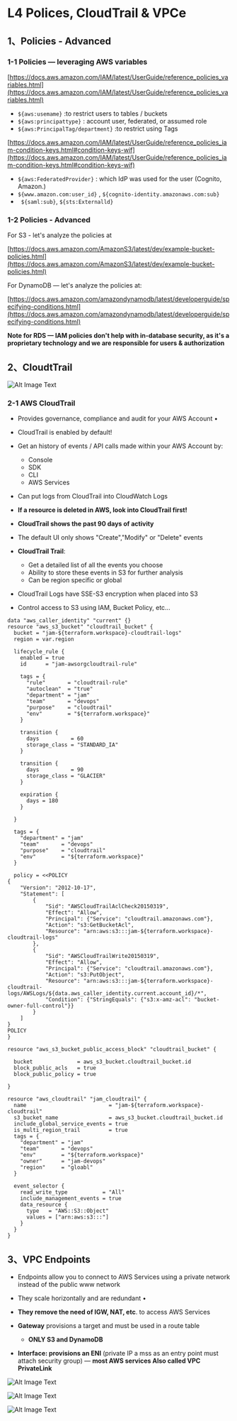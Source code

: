 # **L4 Polices, CloudTrail & VPCe**


## **1、Policies - Advanced**

### **1-1 Policies — leveraging AWS variables**


[https://docs.aws.amazon.com/IAM/latest/UserGuide/reference_policies_variables.html](https://docs.aws.amazon.com/IAM/latest/UserGuide/reference_policies_variables.html)

* `${aws:usemame}` :to restrict users to tables / buckets  
* `${aws:principattype}` : account user, federated, or assumed role 
* `${aws:PrincipalTag/department}` :to restrict using Tags 

[https://docs.aws.amazon.com/IAM/latest/UserGuide/reference_policies_iam-condition-keys.html#condition-keys-wif](https://docs.aws.amazon.com/IAM/latest/UserGuide/reference_policies_iam-condition-keys.html#condition-keys-wif)


* `${aws:FederatedProvider}` : which IdP was used for the user (Cognito, Amazon.) 
* `${www.amazon.com:user_id}` , `${cognito-identity.amazonaws.com:sub}` 
* ` ${saml:sub}`, `${sts:Externalld}` 



### **1-2 Policies - Advanced**

 
For S3 - let's analyze the policies at

[https://docs.aws.amazon.com/AmazonS3/latest/dev/example-bucket-policies.html](https://docs.aws.amazon.com/AmazonS3/latest/dev/example-bucket-policies.html)


For DynamoDB — let's analyze the policies at: 

[https://docs.aws.amazon.com/amazondynamodb/latest/developerguide/specifying-conditions.html](https://docs.aws.amazon.com/amazondynamodb/latest/developerguide/specifying-conditions.html)


**Note for RDS — IAM policies don't help with in-database security, as it's a proprietary technology and we are responsible for users & authorization** 


## **2、CloudtTrail**

![Alt Image Text](../images/35_1.png "body image")

### **2-1 AWS CloudTrail**

*  Provides governance, compliance and audit for your AWS Account •
*  CloudTrail is enabled by default! 
*  Get an history of events / API calls made within your AWS Account by: 
	*  Console 
	*  SDK 
	*  CLI 
	*  AWS Services 

* Can put logs from CloudTrail into CloudWatch Logs 
* **If a resource is deleted in AWS, look into CloudTrail first!** 
* **CloudTrail shows the past 90 days of activity**
* The default UI only shows "Create","Modify" or "Delete" events 
* **CloudTrail Trail**: 
	* Get a detailed list of all the events you choose 
	* Ability to store these events in S3 for further analysis 
	* Can be region specific or global 

* CloudTrail Logs have SSE-S3 encryption when placed into S3 
* Control access to S3 using IAM, Bucket Policy, etc... 


```
data "aws_caller_identity" "current" {}
resource "aws_s3_bucket" "cloudtrail_bucket" {
  bucket = "jam-${terraform.workspace}-cloudtrail-logs"
  region = var.region

  lifecycle_rule {
    enabled = true
    id      = "jam-awsorgcloudtrail-rule"

    tags = {
      "rule"       = "cloudtrail-rule"
      "autoclean"  = "true"
      "department" = "jam"
      "team"       = "devops"
      "purpose"    = "cloudtrail"
      "env"        = "${terraform.workspace}"
    }

    transition {
      days          = 60
      storage_class = "STANDARD_IA"
    }

    transition {
      days          = 90
      storage_class = "GLACIER"
    }

    expiration {
      days = 180
    }

  }

  tags = {
    "department" = "jam"
    "team"       = "devops"
    "purpose"    = "cloudtrail"
    "env"        = "${terraform.workspace}"
  }

  policy = <<POLICY
{
    "Version": "2012-10-17",
    "Statement": [
        {
            "Sid": "AWSCloudTrailAclCheck20150319",
            "Effect": "Allow",
            "Principal": {"Service": "cloudtrail.amazonaws.com"},
            "Action": "s3:GetBucketAcl",
            "Resource": "arn:aws:s3:::jam-${terraform.workspace}-cloudtrail-logs"
        },
        {
            "Sid": "AWSCloudTrailWrite20150319",
            "Effect": "Allow",
            "Principal": {"Service": "cloudtrail.amazonaws.com"},
            "Action": "s3:PutObject",
            "Resource": "arn:aws:s3:::jam-${terraform.workspace}-cloudtrail-logs/AWSLogs/${data.aws_caller_identity.current.account_id}/*",
            "Condition": {"StringEquals": {"s3:x-amz-acl": "bucket-owner-full-control"}}
        }
    ]
} 
POLICY
}

resource "aws_s3_bucket_public_access_block" "cloudtrail_bucket" {

  bucket              = aws_s3_bucket.cloudtrail_bucket.id
  block_public_acls   = true
  block_public_policy = true
  
}

resource "aws_cloudtrail" "jam_cloudtrail" {
  name                          = "jam-${terraform.workspace}-cloudtrail"
  s3_bucket_name                = aws_s3_bucket.cloudtrail_bucket.id
  include_global_service_events = true
  is_multi_region_trail         = true
  tags = {
    "department" = "jam"
    "team"       = "devops"
    "env"        = "${terraform.workspace}"
    "owner"      = "jam-devops"
    "region"     = "gloabl"
  }

  event_selector {
    read_write_type           = "All"
    include_management_events = true
    data_resource {
      type   = "AWS::S3::Object"
      values = ["arn:aws:s3:::"]
    }
  }
}
```

## **3、VPC Endpoints**


* Endpoints allow you to connect to AWS Services using a private network instead of the public www network 
*  They scale horizontally and are redundant •
*  **They remove the need of IGW, NAT, etc**. to access AWS Services 
* **Gateway** provisions a target and must be used in a route table 
	* **ONLY S3 and DynamoDB** 

* **Interface: provisions an ENI** (private IP a mss as an entry point must attach security group) — **most AWS services Also called VPC PrivateLink** 



![Alt Image Text](../images/35_4.png "body image")


![Alt Image Text](../images/35_2.png "body image")

![Alt Image Text](../images/35_3.png "body image")
